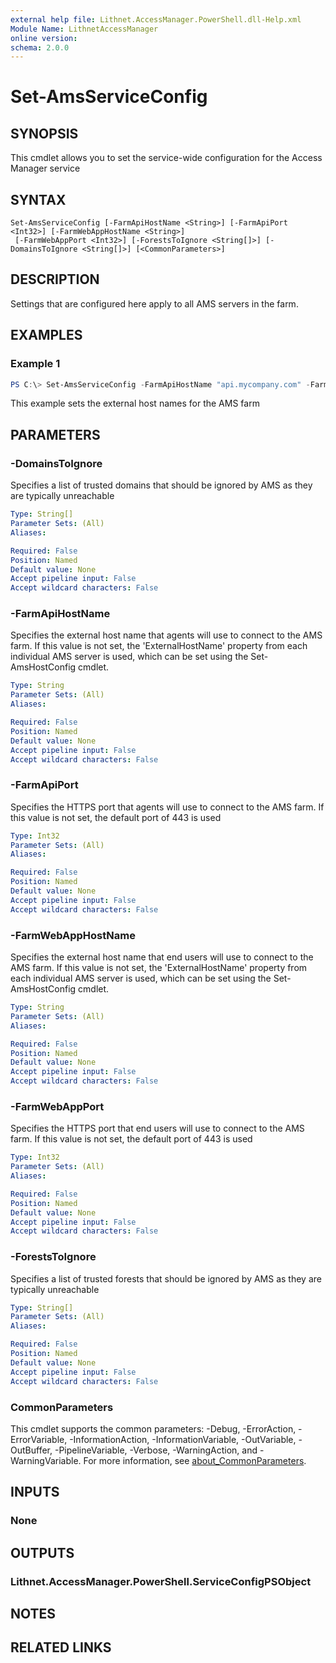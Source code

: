 ```yaml
---
external help file: Lithnet.AccessManager.PowerShell.dll-Help.xml
Module Name: LithnetAccessManager
online version:
schema: 2.0.0
---
```


# Set-AmsServiceConfig

## SYNOPSIS
This cmdlet allows you to set the service-wide configuration for the Access Manager service

## SYNTAX

```
Set-AmsServiceConfig [-FarmApiHostName <String>] [-FarmApiPort <Int32>] [-FarmWebAppHostName <String>]
 [-FarmWebAppPort <Int32>] [-ForestsToIgnore <String[]>] [-DomainsToIgnore <String[]>] [<CommonParameters>]
```

## DESCRIPTION
Settings that are configured here apply to all AMS servers in the farm. 

## EXAMPLES

### Example 1
```powershell
PS C:\> Set-AmsServiceConfig -FarmApiHostName "api.mycompany.com" -FarmWebAppHostName "app.mycompany.com"
```

This example sets the external host names for the AMS farm

## PARAMETERS

### -DomainsToIgnore
Specifies a list of trusted domains that should be ignored by AMS as they are typically unreachable

```yaml
Type: String[]
Parameter Sets: (All)
Aliases:

Required: False
Position: Named
Default value: None
Accept pipeline input: False
Accept wildcard characters: False
```

### -FarmApiHostName
Specifies the external host name that agents will use to connect to the AMS farm.
If this value is not set, the 'ExternalHostName' property from each individual AMS server is used, which can be set using the Set-AmsHostConfig cmdlet.

```yaml
Type: String
Parameter Sets: (All)
Aliases:

Required: False
Position: Named
Default value: None
Accept pipeline input: False
Accept wildcard characters: False
```

### -FarmApiPort
Specifies the HTTPS port that agents will use to connect to the AMS farm.
If this value is not set, the default port of 443 is used

```yaml
Type: Int32
Parameter Sets: (All)
Aliases:

Required: False
Position: Named
Default value: None
Accept pipeline input: False
Accept wildcard characters: False
```

### -FarmWebAppHostName
Specifies the external host name that end users will use to connect to the AMS farm.
If this value is not set, the 'ExternalHostName' property from each individual AMS server is used, which can be set using the Set-AmsHostConfig cmdlet.

```yaml
Type: String
Parameter Sets: (All)
Aliases:

Required: False
Position: Named
Default value: None
Accept pipeline input: False
Accept wildcard characters: False
```

### -FarmWebAppPort
Specifies the HTTPS port that end users will use to connect to the AMS farm.
If this value is not set, the default port of 443 is used

```yaml
Type: Int32
Parameter Sets: (All)
Aliases:

Required: False
Position: Named
Default value: None
Accept pipeline input: False
Accept wildcard characters: False
```

### -ForestsToIgnore
Specifies a list of trusted forests that should be ignored by AMS as they are typically unreachable

```yaml
Type: String[]
Parameter Sets: (All)
Aliases:

Required: False
Position: Named
Default value: None
Accept pipeline input: False
Accept wildcard characters: False
```

### CommonParameters
This cmdlet supports the common parameters: -Debug, -ErrorAction, -ErrorVariable, -InformationAction, -InformationVariable, -OutVariable, -OutBuffer, -PipelineVariable, -Verbose, -WarningAction, and -WarningVariable. For more information, see [about_CommonParameters](http://go.microsoft.com/fwlink/?LinkID=113216).

## INPUTS

### None

## OUTPUTS

### Lithnet.AccessManager.PowerShell.ServiceConfigPSObject

## NOTES

## RELATED LINKS
